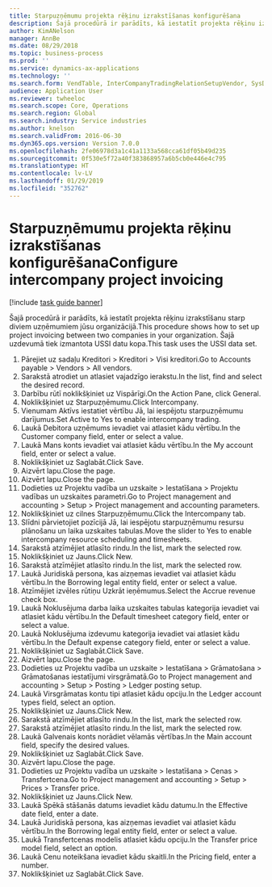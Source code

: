 ```yaml
---
title: Starpuzņēmumu projekta rēķinu izrakstīšanas konfigurēšana
description: Šajā procedūrā ir parādīts, kā iestatīt projekta rēķinu izrakstīšanu starp diviem uzņēmumiem jūsu organizācijā.
author: KimANelson
manager: AnnBe
ms.date: 08/29/2018
ms.topic: business-process
ms.prod: ''
ms.service: dynamics-ax-applications
ms.technology: ''
ms.search.form: VendTable, InterCompanyTradingRelationSetupVendor, SysDataAreaSelectLookup, ProjParameters, ProjPosting, ProjTransferPrice
audience: Application User
ms.reviewer: twheeloc
ms.search.scope: Core, Operations
ms.search.region: Global
ms.search.industry: Service industries
ms.author: knelson
ms.search.validFrom: 2016-06-30
ms.dyn365.ops.version: Version 7.0.0
ms.openlocfilehash: 2fe06978d3a1c41a1133a568cca61df05b49d235
ms.sourcegitcommit: 0f530e5f72a40f383868957a6b5cb0e446e4c795
ms.translationtype: HT
ms.contentlocale: lv-LV
ms.lasthandoff: 01/29/2019
ms.locfileid: "352762"
---
```

# <a name="configure-intercompany-project-invoicing"></a><span data-ttu-id="1b80a-103">Starpuzņēmumu projekta rēķinu izrakstīšanas konfigurēšana</span><span class="sxs-lookup"><span data-stu-id="1b80a-103">Configure intercompany project invoicing</span></span>

[!include [task guide banner](../../includes/task-guide-banner.md)]

<span data-ttu-id="1b80a-104">Šajā procedūrā ir parādīts, kā iestatīt projekta rēķinu izrakstīšanu starp diviem uzņēmumiem jūsu organizācijā.</span><span class="sxs-lookup"><span data-stu-id="1b80a-104">This procedure shows how to set up project invoicing between two companies in your organization.</span></span> <span data-ttu-id="1b80a-105">Šajā uzdevumā tiek izmantota USSI datu kopa.</span><span class="sxs-lookup"><span data-stu-id="1b80a-105">This task uses the USSI data set.</span></span>

1. <span data-ttu-id="1b80a-106">Pārejiet uz sadaļu Kreditori > Kreditori > Visi kreditori.</span><span class="sxs-lookup"><span data-stu-id="1b80a-106">Go to Accounts payable > Vendors > All vendors.</span></span>
2. <span data-ttu-id="1b80a-107">Sarakstā atrodiet un atlasiet vajadzīgo ierakstu.</span><span class="sxs-lookup"><span data-stu-id="1b80a-107">In the list, find and select the desired record.</span></span>
3. <span data-ttu-id="1b80a-108">Darbību rūtī noklikšķiniet uz Vispārīgi.</span><span class="sxs-lookup"><span data-stu-id="1b80a-108">On the Action Pane, click General.</span></span>
4. <span data-ttu-id="1b80a-109">Noklikšķiniet uz Starpuzņēmumu.</span><span class="sxs-lookup"><span data-stu-id="1b80a-109">Click Intercompany.</span></span>
5. <span data-ttu-id="1b80a-110">Vienumam Aktīvs iestatiet vērtību Jā, lai iespējotu starpuzņēmumu darījumus.</span><span class="sxs-lookup"><span data-stu-id="1b80a-110">Set Active to Yes to enable intercompany trading.</span></span>
6. <span data-ttu-id="1b80a-111">Laukā Debitora uzņēmums ievadiet vai atlasiet kādu vērtību.</span><span class="sxs-lookup"><span data-stu-id="1b80a-111">In the Customer company field, enter or select a value.</span></span>
7. <span data-ttu-id="1b80a-112">Laukā Mans konts ievadiet vai atlasiet kādu vērtību.</span><span class="sxs-lookup"><span data-stu-id="1b80a-112">In the My account field, enter or select a value.</span></span>
8. <span data-ttu-id="1b80a-113">Noklikšķiniet uz Saglabāt.</span><span class="sxs-lookup"><span data-stu-id="1b80a-113">Click Save.</span></span>
9. <span data-ttu-id="1b80a-114">Aizvērt lapu.</span><span class="sxs-lookup"><span data-stu-id="1b80a-114">Close the page.</span></span>
10. <span data-ttu-id="1b80a-115">Aizvērt lapu.</span><span class="sxs-lookup"><span data-stu-id="1b80a-115">Close the page.</span></span>
11. <span data-ttu-id="1b80a-116">Dodieties uz Projektu vadība un uzskaite > Iestatīšana > Projektu vadības un uzskaites parametri.</span><span class="sxs-lookup"><span data-stu-id="1b80a-116">Go to Project management and accounting > Setup > Project management and accounting parameters.</span></span>
12. <span data-ttu-id="1b80a-117">Noklikšķiniet uz cilnes Starpuzņēmumu.</span><span class="sxs-lookup"><span data-stu-id="1b80a-117">Click the Intercompany tab.</span></span>
13. <span data-ttu-id="1b80a-118">Slīdni pārvietojiet pozīcijā Jā, lai iespējotu starpuzņēmumu resursu plānošanu un laika uzskaites tabulas.</span><span class="sxs-lookup"><span data-stu-id="1b80a-118">Move the slider to Yes to enable intercompany resource scheduling and timesheets.</span></span>
14. <span data-ttu-id="1b80a-119">Sarakstā atzīmējiet atlasīto rindu.</span><span class="sxs-lookup"><span data-stu-id="1b80a-119">In the list, mark the selected row.</span></span>
15. <span data-ttu-id="1b80a-120">Noklikšķiniet uz Jauns.</span><span class="sxs-lookup"><span data-stu-id="1b80a-120">Click New.</span></span>
16. <span data-ttu-id="1b80a-121">Sarakstā atzīmējiet atlasīto rindu.</span><span class="sxs-lookup"><span data-stu-id="1b80a-121">In the list, mark the selected row.</span></span>
17. <span data-ttu-id="1b80a-122">Laukā Juridiskā persona, kas aizņemas ievadiet vai atlasiet kādu vērtību.</span><span class="sxs-lookup"><span data-stu-id="1b80a-122">In the Borrowing legal entity field, enter or select a value.</span></span>
18. <span data-ttu-id="1b80a-123">Atzīmējiet izvēles rūtiņu Uzkrāt ieņēmumus.</span><span class="sxs-lookup"><span data-stu-id="1b80a-123">Select the Accrue revenue check box.</span></span>
19. <span data-ttu-id="1b80a-124">Laukā Noklusējuma darba laika uzskaites tabulas kategorija ievadiet vai atlasiet kādu vērtību.</span><span class="sxs-lookup"><span data-stu-id="1b80a-124">In the Default timesheet category field, enter or select a value.</span></span>
20. <span data-ttu-id="1b80a-125">Laukā Noklusējuma izdevumu kategorija ievadiet vai atlasiet kādu vērtību.</span><span class="sxs-lookup"><span data-stu-id="1b80a-125">In the Default expense category field, enter or select a value.</span></span>
21. <span data-ttu-id="1b80a-126">Noklikšķiniet uz Saglabāt.</span><span class="sxs-lookup"><span data-stu-id="1b80a-126">Click Save.</span></span>
22. <span data-ttu-id="1b80a-127">Aizvērt lapu.</span><span class="sxs-lookup"><span data-stu-id="1b80a-127">Close the page.</span></span>
23. <span data-ttu-id="1b80a-128">Dodieties uz Projektu vadība un uzskaite > Iestatīšana > Grāmatošana > Grāmatošanas iestatījumi virsgrāmatā.</span><span class="sxs-lookup"><span data-stu-id="1b80a-128">Go to Project management and accounting > Setup > Posting > Ledger posting setup.</span></span>
24. <span data-ttu-id="1b80a-129">Laukā Virsgrāmatas kontu tipi atlasiet kādu opciju.</span><span class="sxs-lookup"><span data-stu-id="1b80a-129">In the Ledger account types field, select an option.</span></span>
25. <span data-ttu-id="1b80a-130">Noklikšķiniet uz Jauns.</span><span class="sxs-lookup"><span data-stu-id="1b80a-130">Click New.</span></span>
26. <span data-ttu-id="1b80a-131">Sarakstā atzīmējiet atlasīto rindu.</span><span class="sxs-lookup"><span data-stu-id="1b80a-131">In the list, mark the selected row.</span></span>
27. <span data-ttu-id="1b80a-132">Sarakstā atzīmējiet atlasīto rindu.</span><span class="sxs-lookup"><span data-stu-id="1b80a-132">In the list, mark the selected row.</span></span>
28. <span data-ttu-id="1b80a-133">Laukā Galvenais konts norādiet vēlamās vērtības.</span><span class="sxs-lookup"><span data-stu-id="1b80a-133">In the Main account field, specify the desired values.</span></span>
29. <span data-ttu-id="1b80a-134">Noklikšķiniet uz Saglabāt.</span><span class="sxs-lookup"><span data-stu-id="1b80a-134">Click Save.</span></span>
30. <span data-ttu-id="1b80a-135">Aizvērt lapu.</span><span class="sxs-lookup"><span data-stu-id="1b80a-135">Close the page.</span></span>
31. <span data-ttu-id="1b80a-136">Dodieties uz Projektu vadība un uzskaite > Iestatīšana > Cenas > Transfertcena.</span><span class="sxs-lookup"><span data-stu-id="1b80a-136">Go to Project management and accounting > Setup > Prices > Transfer price.</span></span>
32. <span data-ttu-id="1b80a-137">Noklikšķiniet uz Jauns.</span><span class="sxs-lookup"><span data-stu-id="1b80a-137">Click New.</span></span>
33. <span data-ttu-id="1b80a-138">Laukā Spēkā stāšanās datums ievadiet kādu datumu.</span><span class="sxs-lookup"><span data-stu-id="1b80a-138">In the Effective date field, enter a date.</span></span>
34. <span data-ttu-id="1b80a-139">Laukā Juridiskā persona, kas aizņemas ievadiet vai atlasiet kādu vērtību.</span><span class="sxs-lookup"><span data-stu-id="1b80a-139">In the Borrowing legal entity field, enter or select a value.</span></span>
35. <span data-ttu-id="1b80a-140">Laukā Transfertcenas modelis atlasiet kādu opciju.</span><span class="sxs-lookup"><span data-stu-id="1b80a-140">In the Transfer price model field, select an option.</span></span>
36. <span data-ttu-id="1b80a-141">Laukā Cenu noteikšana ievadiet kādu skaitli.</span><span class="sxs-lookup"><span data-stu-id="1b80a-141">In the Pricing field, enter a number.</span></span>
37. <span data-ttu-id="1b80a-142">Noklikšķiniet uz Saglabāt.</span><span class="sxs-lookup"><span data-stu-id="1b80a-142">Click Save.</span></span>

